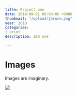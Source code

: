 ```yaml
---
title: Project one
date: 2018-08-01 00:00:00 +0000
thumbnail: "/upload/jbrone.png"
year: 2018
categories:
- print
description: JBR one

---
```

# Images

Images are imaginary.

![](/upload/photo-1490013616775-3ca8865fb129.jpeg)